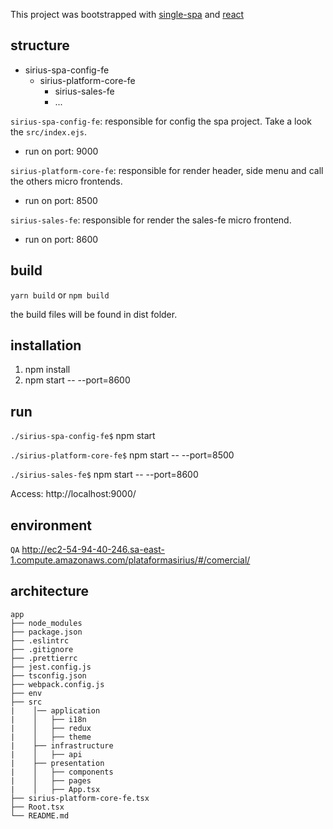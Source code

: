 This project was bootstrapped with [single-spa](https://github.com/single-spa/single-spa) and [react](https://github.com/facebook/react/)


## structure
* sirius-spa-config-fe
    * sirius-platform-core-fe
        * sirius-sales-fe
        * ...

`sirius-spa-config-fe`: responsible for config the spa project. Take a look the `src/index.ejs`.
* run on port: 9000

`sirius-platform-core-fe`: responsible for render header, side menu and call the others micro frontends.
* run on port: 8500

`sirius-sales-fe`: responsible for render the sales-fe micro frontend.
* run on port: 8600

## build

`yarn build` or `npm build`

the build files will be found in dist folder.

## installation
1. npm install
2. npm start -- --port=8600

## run

`./sirius-spa-config-fe$` npm start 

`./sirius-platform-core-fe$` npm start -- --port=8500

`./sirius-sales-fe$` npm start -- --port=8600

Access:  http://localhost:9000/

## environment

`QA` http://ec2-54-94-40-246.sa-east-1.compute.amazonaws.com/plataformasirius/#/comercial/

## architecture
```
app
├── node_modules
├── package.json
├── .eslintrc
├── .gitignore
├── .prettierrc
├── jest.config.js
├── tsconfig.json
├── webpack.config.js
├── env
├── src
|    │── application
|    │   ├── i18n
|    │   ├── redux
|    │   ├── theme
|    ├── infrastructure
|    │   ├── api
|    ├── presentation
|    │   ├── components
|    │   ├── pages
|    │   ├── App.tsx
├── sirius-platform-core-fe.tsx      
├── Root.tsx
└── README.md      
```
